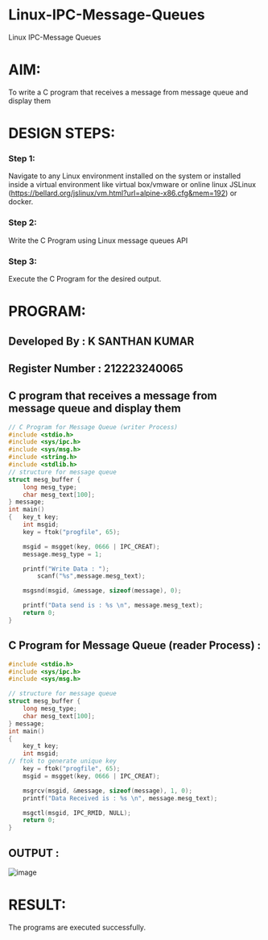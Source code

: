 # Linux-IPC-Message-Queues
Linux IPC-Message Queues

# AIM:
To write a C program that receives a message from message queue and display them

# DESIGN STEPS:

### Step 1:

Navigate to any Linux environment installed on the system or installed inside a virtual environment like virtual box/vmware or online linux JSLinux (https://bellard.org/jslinux/vm.html?url=alpine-x86.cfg&mem=192) or docker.

### Step 2:

Write the C Program using Linux message queues API 

### Step 3:

Execute the C Program for the desired output. 

# PROGRAM:
## Developed By : K SANTHAN KUMAR
## Register Number : 212223240065
## C program that receives a message from message queue and display them
```c
// C Program for Message Queue (writer Process) 
#include <stdio.h> 
#include <sys/ipc.h> 
#include <sys/msg.h> 
#include <string.h>
#include <stdlib.h>
// structure for message queue 
struct mesg_buffer { 
	long mesg_type; 
	char mesg_text[100]; 
} message; 
int main() 
{ 	key_t key; 
	int msgid; 
	key = ftok("progfile", 65);

	msgid = msgget(key, 0666 | IPC_CREAT); 
	message.mesg_type = 1;

	printf("Write Data : "); 
        scanf("%s",message.mesg_text);

	msgsnd(msgid, &message, sizeof(message), 0); 

	printf("Data send is : %s \n", message.mesg_text); 
	return 0; 
}

```

## C Program for Message Queue (reader Process) :
```c
#include <stdio.h>
#include <sys/ipc.h>
#include <sys/msg.h>

// structure for message queue
struct mesg_buffer {
	long mesg_type;
	char mesg_text[100];
} message;
int main()
{
	key_t key;
	int msgid;
// ftok to generate unique key
	key = ftok("progfile", 65);
	msgid = msgget(key, 0666 | IPC_CREAT);

	msgrcv(msgid, &message, sizeof(message), 1, 0);
	printf("Data Received is : %s \n", message.mesg_text);

	msgctl(msgid, IPC_RMID, NULL);
	return 0;
}
```

## OUTPUT :
![image](https://github.com/SANTHAN-2006/Linux-IPC-Message-Queues/assets/80164014/b0bac3d9-8a58-4182-8bc5-f4e97b8766ff)


# RESULT:
The programs are executed successfully.
